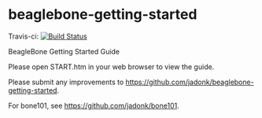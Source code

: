 beaglebone-getting-started
==========================
Travis-ci: [![Build Status](https://travis-ci.org/moto-timo/beaglebone-getting-started.svg?branch=nwjs)](https://travis-ci.org/moto-timo/beaglebone-getting-started)

BeagleBone Getting Started Guide

Please open START.htm in your web browser to view the guide.

Please submit any improvements to https://github.com/jadonk/beaglebone-getting-started.

For bone101, see https://github.com/jadonk/bone101.
